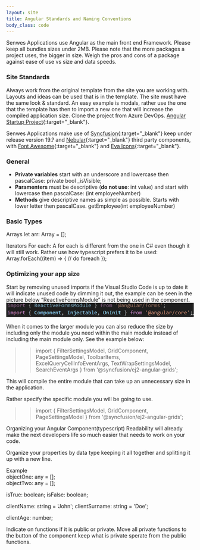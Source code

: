 ```yaml
---
layout: site
title: Angular Standards and Naming Conventions
body_class: code
---
```


Senwes Applications use Angular as the main front end Framework.
Please keep all bundles sizes under 2MB. Please note that the more packages a project uses, the bigger in size. Weigh the pros and cons of a package against ease of use vs size and data speeds. 

### Site Standards
Always work from the original template from the site you are working with. Layouts and ideas can be used that is in the template. The site must have the same look & standard. An easy example is modals, rather use the one that the template has then to import a new one that will increase the compiled application size. Clone the project from Azure DevOps.
[Angular Startup Project](https://senwes.visualstudio.com/Applications/_git/Applications?path=/AngularStartupProject){:target="_blank"}.

Senwes Applications make use of [Syncfusion](https://ej2.syncfusion.com/angular/documentation/introduction/){:target="_blank"} keep under release version 19.? and [Nebular](https://akveo.github.io/nebular/docs/getting-started/what-is-nebular#what-is-nebular){:target="_blank"} third party components, with [Font Awesome](https://fontawesome.com/v4/){:target="_blank"} and [Eva Icons](https://akveo.github.io/eva-icons/#/){:target="_blank"}.

### General
* <b>Private variables</b> start with an underscore and lowercase then pascalCase: private bool _isVisible;
* <b>Paramenters</b> must be descriptive (<b>do not use</b>: int value) and start with lowercase then pascalCase: (int employeeNumber)
* <b>Methods</b> give descriptive names as simple as possible. Starts with lower letter then pascalCase. getEmployee(int employeeNumber)

### Basic Types
Arrays
let arr: Array<type> = [];

Iterators
For each:
A for each is different from the one in C# even though it will still work. Rather use how typescript prefers it to be used:
Array.forEach((item) => {
// do foreach
});

### Optimizing your app size

Start by removing unused imports if the Visual Studio Code is up to date it will indicate unused code by dimming it out, the example can be seen in the picture below “ReactiveFormsModule” is not being used in the component.
![image info](../images/agular-references.png)

When it comes to the larger module you can also reduce the size by including only the module you need within the main module instead of including the main module only. See the example below:<br />
>> import { FilterSettingsModel, GridComponent, PageSettingsModel, ToolbarItems, ExcelQueryCellInfoEventArgs, TextWrapSettingsModel, SearchEventArgs } from '@syncfusion/ej2-angular-grids';

This will compile the entire module that can take up an unnecessary size in the application.

Rather specify the specific module you will be going to use.
>> import { FilterSettingsModel, GridComponent, PageSettingsModel } from '@syncfusion/ej2-angular-grids';

Organizing your Angular Component(typescript)
Readability will already make the next developers life so much easier that needs to work on your code.

Organize your properties by data type keeping it all together and splitting it up with a new line.

Example<br />
objectOne: any = [];<br />
objectTwo: any  = [];

isTrue: boolean;
isFalse: boolean;

clientName: string = 'John';
clientSurname: string = 'Doe';

clientAge: number;

Indicate on functions if it is public or private. Move all private functions to the button of the component keep what is private sperate from the public functions.
